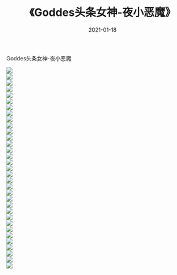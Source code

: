 ﻿---
layout: post
title:  《Goddes头条女神-夜小恶魔》
date:   2021-01-18
img: http://img.660000.xyz/Sharelink/网络美图/2021/Goddes头条女神-夜小恶魔/000.jpg
categories: [美女, 清纯, 唯美]
---

Goddes头条女神-夜小恶魔

  ![](http://img.660000.xyz/Sharelink/网络美图/2021/Goddes头条女神-夜小恶魔/001.jpg) <br> ![](http://img.660000.xyz/Sharelink/网络美图/2021/Goddes头条女神-夜小恶魔/002.jpg) <br> ![](http://img.660000.xyz/Sharelink/网络美图/2021/Goddes头条女神-夜小恶魔/003.jpg) <br> ![](http://img.660000.xyz/Sharelink/网络美图/2021/Goddes头条女神-夜小恶魔/004.jpg) <br> ![](http://img.660000.xyz/Sharelink/网络美图/2021/Goddes头条女神-夜小恶魔/005.jpg) <br> ![](http://img.660000.xyz/Sharelink/网络美图/2021/Goddes头条女神-夜小恶魔/006.jpg) <br> ![](http://img.660000.xyz/Sharelink/网络美图/2021/Goddes头条女神-夜小恶魔/007.jpg) <br> ![](http://img.660000.xyz/Sharelink/网络美图/2021/Goddes头条女神-夜小恶魔/008.jpg) <br> ![](http://img.660000.xyz/Sharelink/网络美图/2021/Goddes头条女神-夜小恶魔/009.jpg) <br> ![](http://img.660000.xyz/Sharelink/网络美图/2021/Goddes头条女神-夜小恶魔/010.jpg) <br> ![](http://img.660000.xyz/Sharelink/网络美图/2021/Goddes头条女神-夜小恶魔/011.jpg) <br> ![](http://img.660000.xyz/Sharelink/网络美图/2021/Goddes头条女神-夜小恶魔/012.jpg) <br> ![](http://img.660000.xyz/Sharelink/网络美图/2021/Goddes头条女神-夜小恶魔/013.jpg) <br> ![](http://img.660000.xyz/Sharelink/网络美图/2021/Goddes头条女神-夜小恶魔/014.jpg) <br> ![](http://img.660000.xyz/Sharelink/网络美图/2021/Goddes头条女神-夜小恶魔/015.jpg) <br> ![](http://img.660000.xyz/Sharelink/网络美图/2021/Goddes头条女神-夜小恶魔/016.jpg) <br> ![](http://img.660000.xyz/Sharelink/网络美图/2021/Goddes头条女神-夜小恶魔/017.jpg) <br> ![](http://img.660000.xyz/Sharelink/网络美图/2021/Goddes头条女神-夜小恶魔/018.jpg) <br> ![](http://img.660000.xyz/Sharelink/网络美图/2021/Goddes头条女神-夜小恶魔/019.jpg) <br> ![](http://img.660000.xyz/Sharelink/网络美图/2021/Goddes头条女神-夜小恶魔/020.jpg) <br> ![](http://img.660000.xyz/Sharelink/网络美图/2021/Goddes头条女神-夜小恶魔/021.jpg) <br> ![](http://img.660000.xyz/Sharelink/网络美图/2021/Goddes头条女神-夜小恶魔/022.jpg) <br> ![](http://img.660000.xyz/Sharelink/网络美图/2021/Goddes头条女神-夜小恶魔/023.jpg) <br> ![](http://img.660000.xyz/Sharelink/网络美图/2021/Goddes头条女神-夜小恶魔/024.jpg) <br> ![](http://img.660000.xyz/Sharelink/网络美图/2021/Goddes头条女神-夜小恶魔/025.jpg) <br> ![](http://img.660000.xyz/Sharelink/网络美图/2021/Goddes头条女神-夜小恶魔/026.jpg) <br> ![](http://img.660000.xyz/Sharelink/网络美图/2021/Goddes头条女神-夜小恶魔/027.jpg) <br> ![](http://img.660000.xyz/Sharelink/网络美图/2021/Goddes头条女神-夜小恶魔/028.jpg) <br> ![](http://img.660000.xyz/Sharelink/网络美图/2021/Goddes头条女神-夜小恶魔/029.jpg) <br> ![](http://img.660000.xyz/Sharelink/网络美图/2021/Goddes头条女神-夜小恶魔/030.jpg) <br> ![](http://img.660000.xyz/Sharelink/网络美图/2021/Goddes头条女神-夜小恶魔/031.jpg) <br> ![](http://img.660000.xyz/Sharelink/网络美图/2021/Goddes头条女神-夜小恶魔/032.jpg) <br> ![](http://img.660000.xyz/Sharelink/网络美图/2021/Goddes头条女神-夜小恶魔/033.jpg) <br>